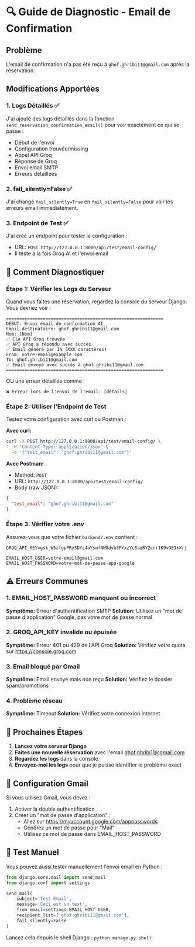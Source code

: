 # 🔍 Guide de Diagnostic - Email de Confirmation

## Problème
L'email de confirmation n'a pas été reçu à `ghof.ghribi11@gmail.com` après la réservation.

## Modifications Apportées

### 1. **Logs Détaillés** ✅
J'ai ajouté des logs détaillés dans la fonction `send_reservation_confirmation_email()` pour voir exactement ce qui se passe :
- Début de l'envoi
- Configuration trouvée/missing
- Appel API Groq
- Réponse de Groq
- Envoi email SMTP
- Erreurs détaillées

### 2. **fail_silently=False** ✅
J'ai changé `fail_silently=True` en `fail_silently=False` pour voir les erreurs email immédiatement.

### 3. **Endpoint de Test** ✅
J'ai créé un endpoint pour tester la configuration :
- URL: `POST http://127.0.0.1:8000/api/test/email-config/`
- Il teste à la fois Groq AI et l'envoi email

## 🔧 Comment Diagnostiquer

### Étape 1: Vérifier les Logs du Serveur
Quand vous faites une réservation, regardez la console du serveur Django. Vous devriez voir :

```
============================================================
DÉBUT: Envoi email de confirmation AI
Email destinataire: ghof.ghribi11@gmail.com
Nom: [Nom]
✅ Clé API Groq trouvée
✅ API Groq a répondu avec succès
✅ Email généré par IA (XXX caractères)
From: votre-email@example.com
To: ghof.ghribi11@gmail.com
✅ Email envoyé avec succès à ghof.ghribi11@gmail.com
============================================================
```

OU une erreur détaillée comme :
```
❌ Erreur lors de l'envoi de l'email: [détails]
```

### Étape 2: Utiliser l'Endpoint de Test
Testez votre configuration avec curl ou Postman :

**Avec curl:**
```bash
curl -X POST http://127.0.0.1:8000/api/test/email-config/ \
  -H "Content-Type: application/json" \
  -d '{"test_email": "ghof.ghribi11@gmail.com"}'
```

**Avec Postman:**
- Method: `POST`
- URL: `http://127.0.0.1:8000/api/test/email-config/`
- Body (raw JSON):
```json
{
  "test_email": "ghof.ghribi11@gmail.com"
}
```

### Étape 3: Vérifier votre .env
Assurez-vous que votre fichier `backend/.env` contient :

```env
GROQ_API_KEY=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

EMAIL_HOST_USER=votre-email@gmail.com
EMAIL_HOST_PASSWORD=votre-mot-de-passe-app-google
```

## ⚠️ Erreurs Communes

### 1. EMAIL_HOST_PASSWORD manquant ou incorrect
**Symptôme:** Erreur d'authentification SMTP
**Solution:** Utilisez un "mot de passe d'application" Google, pas votre mot de passe normal

### 2. GROQ_API_KEY invalide ou épuisée
**Symptôme:** Erreur 401 ou 429 de l'API Groq
**Solution:** Vérifiez votre quota sur https://console.groq.com

### 3. Email bloqué par Gmail
**Symptôme:** Email envoyé mais non reçu
**Solution:** Vérifiez le dossier spam/promotions

### 4. Problème réseau
**Symptôme:** Timeout
**Solution:** Vérifiez votre connexion internet

## 🎯 Prochaines Étapes

1. **Lancez votre serveur Django**
2. **Faites une nouvelle réservation** avec l'email ghof.ghribi11@gmail.com
3. **Regardez les logs** dans la console
4. **Envoyez-moi les logs** pour que je puisse identifier le problème exact

## 📧 Configuration Gmail

Si vous utilisez Gmail, vous devez :
1. Activer la double authentification
2. Créer un "mot de passe d'application" :
   - Allez sur https://myaccount.google.com/apppasswords
   - Générez un mot de passe pour "Mail"
   - Utilisez ce mot de passe dans EMAIL_HOST_PASSWORD

## 🧪 Test Manuel

Vous pouvez aussi tester manuellement l'envoi email en Python :

```python
from django.core.mail import send_mail
from django.conf import settings

send_mail(
    subject='Test Email',
    message='Ceci est un test',
    from_email=settings.EMAIL_HOST_USER,
    recipient_list=['ghof.ghribi11@gmail.com'],
    fail_silently=False
)
```

Lancez cela depuis le shell Django : `python manage.py shell`

